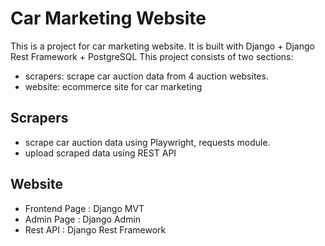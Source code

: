 # Car Marketing Website

This is a project for car marketing website.
It is built with Django + Django Rest Framework + PostgreSQL
This project consists of two sections:

- scrapers: scrape car auction data from 4 auction websites.
- website: ecommerce site for car marketing

## Scrapers

- scrape car auction data using Playwright, requests module.
- upload scraped data using REST API

## Website

- Frontend Page : Django MVT
- Admin Page : Django Admin
- Rest API : Django Rest Framework

  
